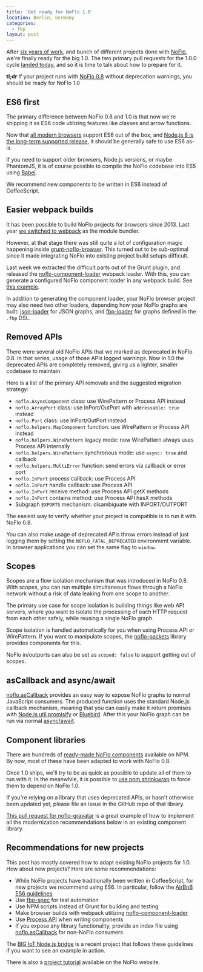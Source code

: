 ```yaml
---
title: 'Get ready for NoFlo 1.0'
location: Berlin, Germany
categories:
  - fbp
layout: post
---
```

After [six years of work](/blog/noflo-six-years/), and bunch of different projects done with [NoFlo](https://noflojs.org), we're finally ready for the big 1.0. The two primary pull requests for the 1.0.0 cycle [landed today](https://github.com/noflo/noflo/blob/master/CHANGES.md#100-git-master), and so it is time to talk about how to prepare for it.

**tl;dr** If your project runs with [NoFlo 0.8](/blog/noflo-0-8/) without deprecation warnings, you should be ready for NoFlo 1.0

## ES6 first

The primary difference between NoFlo 0.8 and 1.0 is that now we're shipping it as ES6 code utilizing features like classes and arrow functions.

Now that [all modern browsers](https://kangax.github.io/compat-table/es6/) support ES6 out of the box, and [Node.js 8 is the long-term supported release](https://medium.com/the-node-js-collection/news-node-js-8-moves-into-long-term-support-and-node-js-9-becomes-the-new-current-release-line-74cf754a10a0), it should be generally safe to use ES6 as-is.

If you need to support older browsers, Node.js versions, or maybe PhantomJS, it is of course possible to compile the NoFlo codebase into ES5 using [Babel](https://babeljs.io/).

We recommend new components to be written in ES6 instead of CoffeeScript.

## Easier webpack builds

It has been possible to build NoFlo projects for browsers since 2013. Last year [we switched to webpack](/blog/noflo-webpack/) as the module bundler.

However, at that stage there was still quite a lot of configuration magic happening inside [grunt-noflo-browser](https://github.com/noflo/grunt-noflo-browser). This turned out to be sub-optimal since it made integrating NoFlo into existing project build setups difficult.

Last week we extracted the difficult parts out of the Grunt plugin, and released the [noflo-component-loader](https://github.com/noflo/noflo-component-loader) webpack loader. With this, you can generate a configured NoFlo component loader in any webpack build. See [this example](https://github.com/noflo/noflo-component-loader/tree/master/example).

In addition to generating the component loader, your NoFlo browser project may also need two other loaders, depending how your NoFlo graphs are built: [json-loader](https://www.npmjs.com/package/json-loader) for JSON graphs, and [fbp-loader](https://www.npmjs.com/package/fbp-loader) for graphs defined in the `.fbp` DSL.

## Removed APIs

There were several old NoFlo APIs that we marked as deprecated in NoFlo 0.8. In that series, usage of those APIs logged warnings. Now in 1.0 the deprecated APIs are completely removed, giving us a lighter, smaller codebase to maintain.

Here is a list of the primary API removals and the suggested migration strategy:

- `noflo.AsyncComponent` class: use WirePattern or Process API instead
- `noflo.ArrayPort` class: use InPort/OutPort with `addressable: true` instead
- `noflo.Port` class: use InPort/OutPort instead
- `noflo.helpers.MapComponent` function: use WirePattern or Process API instead
- `noflo.helpers.WirePattern` legacy mode: now WirePattern always uses Process API internally
- `noflo.helpers.WirePattern` synchronous mode: use `async: true` and callback
- `noflo.helpers.MultiError` function: send errors via callback or error port
- `noflo.InPort` process callback: use Process API
- `noflo.InPort` handle callback: use Process API
- `noflo.InPort` receive method: use Process API getX methods
- `noflo.InPort` contains method: use Process API hasX methods
- Subgraph `EXPORTS` mechanism: disambiguate with INPORT/OUTPORT

The easiest way to verify whether your project is compatible is to run it with NoFlo 0.8.

You can also make usage of deprecated APIs throw errors instead of just logging them by setting the `NOFLO_FATAL_DEPRECATED` environment variable. In browser applications you can set the same flag to `window`.

## Scopes

Scopes are a flow isolation mechanism that was introduced in NoFlo 0.8. With scopes, you can run multiple simultaneous flows through a NoFlo network without a risk of data leaking from one scope to another.

The primary use case for scope isolation is building things like web API servers, where you want to isolate the processing of each HTTP request from each other safely, while reusing a single NoFlo graph.

Scope isolation is handled automatically for you when using Process API or WirePattern. If you want to manipulate scopes, the [noflo-packets](https://github.com/noflo/noflo-packets) library provides components for this.

NoFlo in/outports can also be set as `scoped: false` to support getting out of scopes.

## asCallback and async/await

[noflo.asCallback](/blog/ascallback/) provides an easy way to expose NoFlo graphs to normal JavaScript consumers. The produced function uses the standard Node.js callback mechanism, meaning that you can easily make it return promises with [Node.js util.promisify](http://2ality.com/2017/05/util-promisify.html) or [Bluebird](http://bluebirdjs.com/docs/api/promisification.html). After this your NoFlo graph can be run via normal [async/await](https://developer.mozilla.org/en-US/docs/Web/JavaScript/Reference/Statements/async_function).

## Component libraries

There are hundreds of [ready-made NoFlo components](https://www.npmjs.com/browse/keyword/noflo) available on NPM. By now, most of these have been adapted to work with NoFlo 0.8.

Once 1.0 ships, we'll try to be as quick as possible to update all of them to run with it. In the meanwhile, it is possible to [use npm shrinkwrap](http://blog.kodigy.com/post/noflo_08_npm_shrinkwrap/) to force them to depend on NoFlo 1.0.

If you're relying on a library that uses deprecated APIs, or hasn't otherwise been updated yet, please file an issue in the GitHub repo of that library.

[This pull request for noflo-gravatar](https://github.com/noflo/noflo-gravatar/pull/59/files) is a great example of how to implement all the modernization recommendations below in an existing component library.

## Recommendations for new projects

This post has mostly covered how to adapt existing NoFlo projects for 1.0. How about new projects? Here are some recommendations:

* While NoFlo projects have traditionally been written in CoffeeScript, for new projects we recommend using ES6. In particular, follow the [AirBnB ES6 guidelines](https://github.com/airbnb/javascript)
* Use [fbp-spec](https://github.com/flowbased/fbp-spec) for test automation
* Use NPM scripts instead of Grunt for building and testing
* Make browser builds with webpack utilizing [noflo-component-loader](https://www.npmjs.com/package/noflo-component-loader)
* Use [Process API](https://noflojs.org/documentation/components/) when writing components
* If you expose any library functionality, provide an index file using [noflo.asCallback](/blog/ascallback/) for non-NoFlo consumers

The [BIG IoT Node.js bridge](https://github.com/flowhub/bigiot-bridge) is a recent project that follows these guidelines if you want to see an example in action.

There is also a [project tutorial](https://noflojs.org/tutorials/canadianness/) available on the NoFlo website.
